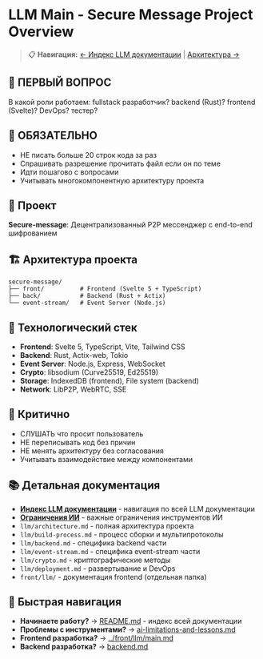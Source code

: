 # LLM Main - Secure Message Project Overview

> 📋 **Навигация:** [← Индекс LLM документации](README.md) | [Архитектура →](architecture.md)

## 👤 ПЕРВЫЙ ВОПРОС
В какой роли работаем: fullstack разработчик? backend (Rust)? frontend (Svelte)? DevOps? тестер?

## 📝 ОБЯЗАТЕЛЬНО
- НЕ писать больше 20 строк кода за раз
- Спрашивать разрешение прочитать файл если он по теме
- Идти пошагово с вопросами
- Учитывать многокомпонентную архитектуру проекта

## 🎯 Проект
**Secure-message**: Децентрализованный P2P мессенджер с end-to-end шифрованием

## 🏗️ Архитектура проекта
```
secure-message/
├── front/          # Frontend (Svelte 5 + TypeScript)
├── back/           # Backend (Rust + Actix)
└── event-stream/   # Event Server (Node.js)
```

## 🔧 Технологический стек
- **Frontend**: Svelte 5, TypeScript, Vite, Tailwind CSS
- **Backend**: Rust, Actix-web, Tokio
- **Event Server**: Node.js, Express, WebSocket
- **Crypto**: libsodium (Curve25519, Ed25519)
- **Storage**: IndexedDB (frontend), File system (backend)
- **Network**: LibP2P, WebRTC, SSE

## 🚫 Критично
- СЛУШАТЬ что просит пользователь
- НЕ переписывать код без причин
- НЕ менять архитектуру без согласования
- Учитывать взаимодействие между компонентами

## 📚 Детальная документация
- **[Индекс LLM документации](README.md)** - навигация по всей LLM документации
- **[Ограничения ИИ](ai-limitations-and-lessons.md)** - важные ограничения инструментов ИИ
- `llm/architecture.md` - полная архитектура проекта
- `llm/build-process.md` - процесс сборки и мультипротоколы
- `llm/backend.md` - специфика backend части
- `llm/event-stream.md` - специфика event-stream части
- `llm/crypto.md` - криптографические методы
- `llm/deployment.md` - развертывание и DevOps
- `front/llm/` - документация frontend (отдельная папка)

## 🧭 Быстрая навигация
- **Начинаете работу?** → [README.md](README.md) - индекс всей документации
- **Проблемы с инструментами?** → [ai-limitations-and-lessons.md](ai-limitations-and-lessons.md)
- **Frontend разработка?** → [../front/llm/main.md](../front/llm/main.md)
- **Backend разработка?** → [backend.md](backend.md)
